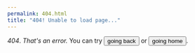 ```yaml
---
permalink: 404.html
title: "404! Unable to load page..."
---
```

*404*. _That's an error._
You can try <button class="btn btn—warning" onclick="history.go(-1)">going back</button> or <a href="/"><button class="btn btn—warning">going home</button></a>.
